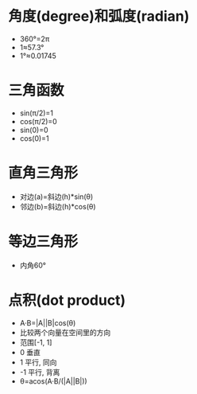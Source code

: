 # 角度(degree)和弧度(radian)
* 360°=2π
* 1≈57.3°
* 1°≈0.01745

# 三角函数
* sin(π/2)=1
* cos(π/2)=0
* sin(0)=0
* cos(0)=1

# 直角三角形
* 对边(a)=斜边(h)*sin(θ)
* 邻边(b)=斜边(h)*cos(θ)

# 等边三角形
* 内角60°

# 点积(dot product)
* A·B=|A||B|cos(θ)
* 比较两个向量在空间里的方向
* 范围[-1, 1]
* 0 垂直
* 1 平行, 同向
* -1 平行, 背离
* θ=acos(A·B/(|A||B|))
